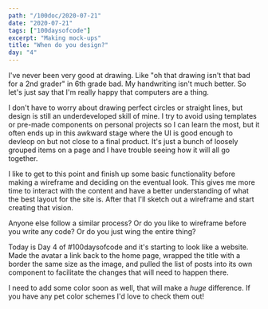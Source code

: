 ```yaml
---
path: "/100doc/2020-07-21"
date: "2020-07-21"
tags: ["100daysofcode"]
excerpt: "Making mock-ups"
title: "When do you design?"
day: "4"
---
```


I've never been very good at drawing. Like "oh that drawing isn't that bad for a 2nd grader" in 6th grade bad. My handwriting isn't much better. So let's just say that I'm really happy that computers are a thing.

I don't have to worry about drawing perfect circles or straight lines, but design is still an underdeveloped skill of mine. I try to avoid using templates or pre-made components on personal projects so I can learn the most, but it often ends up in this awkward stage where the UI is good enough to devleop on but not close to a final product. It's just a bunch of loosely grouped items on a page and I have trouble seeing how it will all go together.

I like to get to this point and finish up some basic functionality before making a wireframe and deciding on the eventual look. This gives me more time to interact with the content and have a better understanding of what the best layout for the site is. After that I'll sketch out a wireframe and start creating that vision.

Anyone else follow a similar process? Or do you like to wireframe before you write any code? Or do you just wing the entire thing?

Today is Day 4 of \#100daysofcode and it's starting to look like a website. Made the avatar a link back to the home page, wrapped the title with a border the same size as the image, and pulled the list of posts into its own component to facilitate the changes that will need to happen there.

I need to add some color soon as well, that will make a _huge_ difference. If you have any pet color schemes I'd love to check them out!
